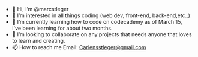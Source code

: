 - 👋 Hi, I’m @marcstleger
- 👀 I’m interested in all things coding (web dev, front-end, back-end,etc..)
- 🌱 I’m currently learning how to code on codecademy as of March 15, i've been learning for about two months. 
- 💞️ I’m looking to collaborate on any projects that needs anyone that loves to learn and creating.
- 📫 How to reach me Email: Carlensstleger@gmail.com

<!---
marcstleger/marcstleger is a ✨ special ✨ repository because its `README.md` (this file) appears on your GitHub profile.
You can click the Preview link to take a look at your changes.
--->
